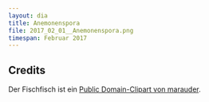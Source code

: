 ```yaml
---
layout: dia
title: Anemonenspora
file: 2017_02_01__Anemonenspora.png
timespan: Februar 2017
---
```


## Credits

Der Fischfisch ist ein [Public Domain-Clipart von marauder](https://openclipart.org/detail/171242/anemonenfisch).
